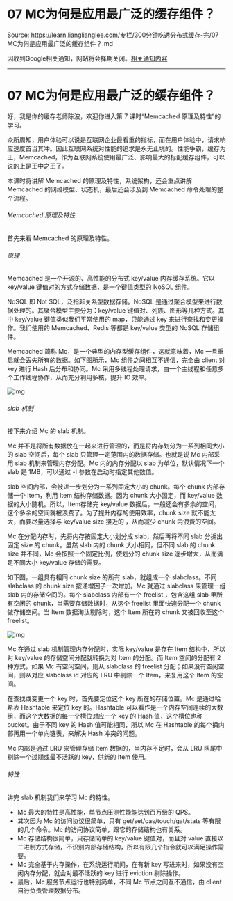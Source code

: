 # 07 MC为何是应用最广泛的缓存组件？ 

Source: https://learn.lianglianglee.com/专栏/300分钟吃透分布式缓存-完/07 MC为何是应用最广泛的缓存组件？.md

因收到Google相关通知，网站将会择期关闭。[相关通知内容](https://lumendatabase.org/notices/44265620)

---

# 07 MC为何是应用最广泛的缓存组件？

好，我是你的缓存老师陈波，欢迎你进入第 7 课时“Memcached 原理及特性”的学习。

众所周知，用户体验可以说是互联网企业最看重的指标，而在用户体验中，请求响应速度首当其冲。因此互联网系统对性能的追求是永无止境的。性能争霸，缓存为王，Memcached，作为互联网系统使用最广泛、影响最大的标配缓存组件，可以说的上是王中之王了。

本课时将讲解 Memcached 的原理及特性，系统架构，还会重点讲解 Memcached 的网络模型、状态机，最后还会涉及到 Memcached 命令处理的整个流程。

###### Memcached 原理及特性

首先来看 Memcached 的原理及特性。

###### 原理

Memcached 是一个开源的、高性能的分布式 key/value 内存缓存系统。它以 key/value 键值对的方式存储数据，是一个键值类型的 NoSQL 组件。

NoSQL 即 Not SQL，泛指非关系型数据存储。NoSQL 是通过聚合模型来进行数据处理的。其聚合模型主要分为：key/value 键值对、列族、图形等几种方式。其中 key/value 键值类似我们平常使用的 map，只能通过 key 来进行查找和变更操作。我们使用的 Memcached、Redis 等都是 key/value 类型的 NoSQL 存储组件。

Memcached 简称 Mc，是一个典型的内存型缓存组件，这就意味着，Mc 一旦重启就会丢失所有的数据。如下图所示，Mc 组件之间相互不通信，完全由 client 对 key 进行 Hash 后分布和协同。Mc 采用多线程处理请求，由一个主线程和任意多个工作线程协作，从而充分利用多核，提升 IO 效率。

![img](assets/CgoB5l2kTEyABYmcAAD91NLPzIs234.png)

###### slab 机制

接下来介绍 Mc 的 slab 机制。

Mc 并不是将所有数据放在一起来进行管理的，而是将内存划分为一系列相同大小的 slab 空间后，每个 slab 只管理一定范围内的数据存储。也就是说 Mc 内部采用 slab 机制来管理内存分配。Mc 内的内存分配以 slab 为单位，默认情况下一个 slab 是 1MB，可以通过 -I 参数在启动时指定其他数值。

slab 空间内部，会被进一步划分为一系列固定大小的 chunk。每个 chunk 内部存储一个 Item，利用 Item 结构存储数据。因为 chunk 大小固定，而 key/value 数据的大小随机。所以，Item存储完 key/value 数据后，一般还会有多余的空间，这个多余的空间就被浪费了。为了提升内存的使用效率，chunk size 就不能太大，而要尽量选择与 key/value size 接近的 ，从而减少 chunk 内浪费的空间。

Mc 在分配内存时，先将内存按固定大小划分成 slab，然后再将不同 slab 分拆出固定 size 的 chunk。虽然 slab 内的 chunk 大小相同，但不同 slab 的 chunk size 并不同，Mc 会按照一个固定比例，使划分的 chunk size 逐步增大，从而满足不同大小 key/value 存储的需要。

如下图，一组具有相同 chunk size 的所有 slab，就组成一个 slabclass。不同 slabclass 的 chunk size 按递增因子一次增加。Mc 就通过 slabclass 来管理一组 slab 内的存储空间的。每个 slabclass 内部有一个 freelist ，包含这组 slab 里所有空闲的 chunk，当需要存储数据时，从这个 freelist 里面快速分配一个 chunk 做存储空间。当 Item 数据淘汰剔除时，这个 Item 所在的 chunk 又被回收至这个 freelist。

![img](assets/CgotOV2kTEyALjAgAADUQE7hy3o476.png)

Mc 在通过 slab 机制管理内存分配时，实际 key/value 是存在 Item 结构中，所以对 key/value 的存储空间分配就转换为对 Item 的分配。而 Item 空间的分配有 2 种方式，如果 Mc 有空闲空间，则从 slabclass 的 freelist 分配；如果没有空闲空间，则从对应 slabclass id 对应的 LRU 中剔除一个 Item，来复用这个 Item 的空间。

在查找或变更一个 key 时，首先要定位这个 key 所在的存储位置。Mc 是通过哈希表 Hashtable 来定位 key 的。Hashtable 可以看作是一个内存空间连续的大数组，而这个大数据的每一个槽位对应一个 key 的 Hash 值，这个槽位也称 bucket。由于不同 key 的 Hash 值可能相同，所以 Mc 在 Hashtable 的每个捅内部再用一个单向链表，来解决 Hash 冲突的问题。

Mc 内部是通过 LRU 来管理存储 Item 数据的，当内存不足时，会从 LRU 队尾中剔除一个过期或最不活跃的 key，供新的 Item 使用。

###### 特性

讲完 slab 机制我们来学习 Mc 的特性。

* Mc 最大的特性是高性能，单节点压测性能能达到百万级的 QPS。
* 其次因为 Mc 的访问协议很简单，只有 get/set/cas/touch/gat/stats 等有限的几个命令。Mc 的访问协议简单，跟它的存储结构也有关系。
* Mc 存储结构很简单，只存储简单的 key/value 键值对，而且对 value 直接以二进制方式存储，不识别内部存储结构，所以有限几个指令就可以满足操作需要。
* Mc 完全基于内存操作，在系统运行期间，在有新 key 写进来时，如果没有空闲内存分配，就会对最不活跃的 key 进行 eviction 剔除操作。
* 最后，Mc 服务节点运行也特别简单，不同 Mc 节点之间互不通信，由 client 自行负责管理数据分布。